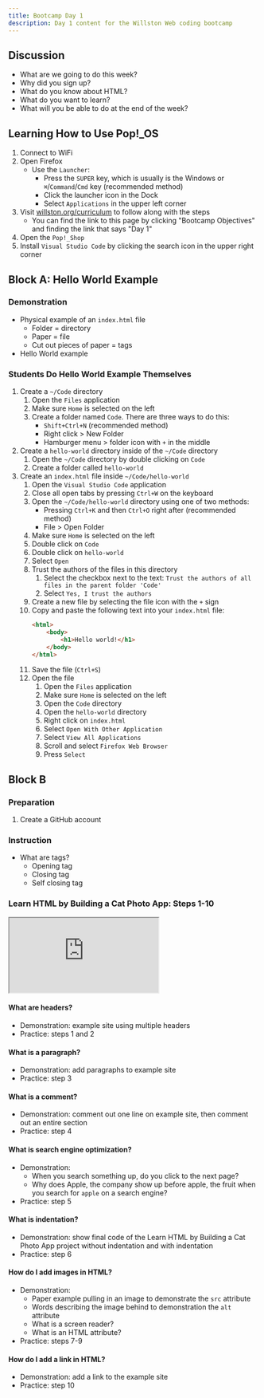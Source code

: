 ```yaml
---
title: Bootcamp Day 1
description: Day 1 content for the Willston Web coding bootcamp
---
```


## Discussion

- What are we going to do this week?
- Why did you sign up?
- What do you know about HTML?
- What do you want to learn?
- What will you be able to do at the end of the week?

## Learning How to Use Pop!_OS

1. Connect to WiFi
2. Open Firefox
    - Use the `Launcher`:
        - Press the `SUPER` key, which is usually is the Windows or
          `⌘`/`Command`/`Cmd` key (recommended method)
        - Click the launcher icon in the Dock
        - Select `Applications` in the upper left corner
3. Visit [willston.org/curriculum] to follow along with the steps
    - You can find the link to this page by clicking "Bootcamp Objectives" and
      finding the link that says "Day 1"
4. Open the `Pop!_Shop`
5. Install `Visual Studio Code` by clicking the search icon in the upper right
   corner

## Block A: Hello World Example

### Demonstration

- Physical example of an `index.html` file
    - Folder = directory
    - Paper = file
    - Cut out pieces of paper = tags
- Hello World example

### Students Do Hello World Example Themselves

1. Create a `~/Code` directory
    1. Open the `Files` application
    2. Make sure `Home` is selected on the left
    3. Create a folder named `Code`. There are three ways to do this:
        - `Shift+Ctrl+N` (recommended method)
        - Right click > New Folder
        - Hamburger menu > folder icon with `+` in the middle
2. Create a `hello-world` directory inside of the `~/Code` directory
    1. Open the `~/Code` directory by double clicking on `Code`
    2. Create a folder called `hello-world`
3. Create an `index.html` file inside `~/Code/hello-world`
    1. Open the `Visual Studio Code` application
    3. Close all open tabs by pressing `Ctrl+W` on the keyboard
    4. Open the `~/Code/hello-world` directory using one of two methods:
        - Pressing `Ctrl+K` and then `Ctrl+O` right after (recommended method)
        - File > Open Folder
    5. Make sure `Home` is selected on the left
    6. Double click on `Code`
    7. Double click on `hello-world`
    8. Select `Open`
    9. Trust the authors of the files in this directory
        1. Select the checkbox next to the text: `Trust the authors of all files in the
           parent folder 'Code'`
        2. Select `Yes, I trust the authors`
    10. Create a new file by selecting the file icon with the `+` sign
    11. Copy and paste the following text into your `index.html` file:
        ```html
        <html>
            <body>
                <h1>Hello world!</h1>
            </body>
        </html>
        ```
    12. Save the file (`Ctrl+S`)
    13. Open the file
        1. Open the `Files` application
        2. Make sure `Home` is selected on the left
        3. Open the `Code` directory
        4. Open the `hello-world` directory
        5. Right click on `index.html`
        6. Select `Open With Other Application`
        7. Select `View All Applications`
        8. Scroll and select `Firefox Web Browser`
        9. Press `Select`

## Block B

### Preparation

1. Create a GitHub account

### Instruction

- What are tags?
    - Opening tag
    - Closing tag
    - Self closing tag

### Learn HTML by Building a Cat Photo App: Steps 1-10

<div class="youtube">
    <iframe src="https://www.youtube-nocookie.com/embed/000J78R6QUA" allow="accelerometer; autoplay; clipboard-write; encrypted-media; gyroscope; picture-in-picture" allowfullscreen></iframe>
</div>

#### What are headers?

- Demonstration: example site using multiple headers
- Practice: steps 1 and 2

#### What is a paragraph?

- Demonstration: add paragraphs to example site
- Practice: step 3

#### What is a comment?

- Demonstration: comment out one line on example site, then comment out an
  entire section
- Practice: step 4

#### What is search engine optimization?

- Demonstration:
    - When you search something up, do you click to the next page?
    - Why does Apple, the company show up before apple, the fruit when you
      search for `apple` on a search engine?
- Practice: step 5

#### What is indentation?

- Demonstration: show final code of the Learn HTML by Building a Cat Photo App
  project without indentation and with indentation
- Practice: step 6

#### How do I add images in HTML?

- Demonstration:
    - Paper example pulling in an image to demonstrate the `src` attribute
    - Words describing the image behind to demonstration the `alt` attribute
    - What is a screen reader?
    - What is an HTML attribute?
- Practice: steps 7-9

#### How do I add a link in HTML?

- Demonstration: add a link to the example site
- Practice: step 10

[willston.org/curriculum]: /
